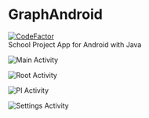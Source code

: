 # GraphAndroid
[![CodeFactor](https://www.codefactor.io/repository/github/snepgaming/graphandroid/badge)](https://www.codefactor.io/repository/github/snepgaming/graphandroid) </br>
School Project App for Android with Java

![Main Activity](https://am3pap005files.storage.live.com/y4m9bubdTB0OslewJigypsjUWsqQm5PXbk6tjXwH5OKkaXZiy0ArI6v4cG3HNNoRiSNxOK0eHhDsrNfJxLvWYXEiCdfxa3T-8ZbjzNpUcr5T3MP753D5yia-6GdNojTad2np-b1UuiLIHnyGZCUK7YjKn9t3PKhJ6o5ayHxDLcwkauL1ofFEnXeLoYriXOvbC8Z?width=121&height=256&cropmode=none) 

![Root Activity](https://am3pap005files.storage.live.com/y4muNa6xSvm1woAgLcxDkvZsu_-Tg7rRwWcdVLjoj8pBgn_79z9iAV1Mo83XrhwYrgXFiIkh_ZkvVmPQTfXzqWF_ba7KThJuTb2lV-2y_CtqIaH04a0dGcOrzM0mVK94Y9VQdvHnULYUiIQECfpwliloiwj4SUCBhE2U6lpHCnBSmd7Fk2YM1GlSUjMNybCzPX9?width=121&height=256&cropmode=none) 

![PI Activity](https://am3pap005files.storage.live.com/y4md2-uYucl0shRbh3oiG2npnNqLkt-8XFBVJEU0M0pyFLqLXknCuWcTd6np2E9XXZz622tAgSn9UrVwnsR2tRuFhI3SpwEz4BKniDOtXEZoExUxLwkzo9XJKosoIdSd4LGo-yYD1QJqCl_8YA8K3YytYcIfdQVtliGxBtQAW1CSMRQ0fCZup_dPIF6ikxu63-A?width=121&height=256&cropmode=none) 

![Settings Activity](https://am3pap005files.storage.live.com/y4mRIyxqHFIqGI4mSAEw5hLP_SX3rCge8EoVEda_IhLQEqk8Drz7chwIkxor9vVNnJjIs1eE371hpDZZVo5p0bu1p3h6lN0tZXPkcQUnozusngXj4sxrnkvJoSdXulgpvLhRAMt5TxHKbbruuROF4oQK8spxUS1YzQPCfu2eO2hB-_iV2CtOBCaVI9mNpwdcOeh?width=121&height=256&cropmode=none) 


